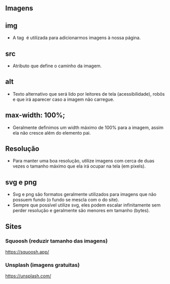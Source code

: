 ## Imagens

## img
* A tag <img> é utilizada para adicionarmos imagens à nossa página.

## src
* Atributo que define o caminho da imagem.

## alt
* Texto alternativo que será lido por leitores de tela (acessibilidade), robôs e que irá aparecer caso a imagem não carregue.

## max-width: 100%;
* Geralmente definimos um width máximo de 100% para a imagem, assim ela não cresce além do elemento pai.


## Resolução
* Para manter uma boa resolução, utilize imagens com cerca de duas vezes o tamanho máximo que ela irá ocupar na tela (em pixels).

## svg e png
* Svg e png são formatos geralmente utilizados para imagens que não possuem fundo (o fundo se mescla com o do site).
* Sempre que possível utilize svg, eles podem escalar infinitamente sem perder resolução e geralmente são menores em tamanho (bytes).

## Sites
### Squoosh (reduzir tamanho das imagens)
https://squoosh.app/

### Unsplash (imagens gratuitas)
https://unsplash.com/